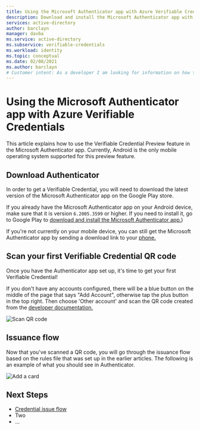 ```yaml
---
title: Using the Microsoft Authenticator app with Azure Verifiable Credentials
description: Download and install the Microsoft Authenticator app with Azure Verifiable Credentials
services: active-directory
author: barclayn
manager: davba
ms.service: active-directory
ms.subservice: verifiable-credentials
ms.workload: identity
ms.topic: conceptual
ms.date: 02/08/2021
ms.author: barclayn
# Customer intent: As a developer I am looking for information on how to enable my users to control their own information 
---
```


# Using the Microsoft Authenticator app with Azure Verifiable Credentials

This article explains how to use the Verifiable Credential Preview feature in the Microsoft Authenticator app. Currently, Android is the only mobile operating system supported for this preview feature.

## Download Authenticator

In order to get a Verifiable Credential, you will need to download the latest version of the Microsoft Authenticator app on the Google Play store.

If you already have the Microsoft Authenticator app on your Android device, make sure that it is version `6.2005.3599` or higher. If you need to install it, go to Google Play to [download and install the Microsoft Authenticator app.](https://play.google.com/store/apps/details?id=com.azure.authenticator&referrer=adjust_reftag%3DcFu2eQVkePeS5%26utm_source%3DDocs%253A%2BAAD%2Bend%2Buser%2B%2528docs.microsoft.com%2529))

If you're not currently on your mobile device, you can still get the Microsoft Authenticator app by sending a download link to your [phone.](https://www.microsoft.com/account/authenticator)

## Scan your first Verifiable Credential QR code

Once you have the Authenticator app set up, it's time to get your first Verifiable Credential!

If you don't have any accounts configured, there will be a blue button on the middle of the page that says "Add Account", otherwise tap the plus button in the top right. Then choose 'Other account' and scan the QR code created from the [developer documentation.](credential-issue-flow.md) 

![Scan QR code](/media/credential-authenticator/scan_qr.png)

## Issuance flow

Now that you've scanned a QR code, you will go through the issuance flow based on the rules file that was set up in the earlier articles. The following is an example of what you should see in Authenticator.

![Add a card](/media/credential-authenticator/add_card.png)

## Next Steps

- [Credential issue flow](credential-issue-flow.md)
- Two
- ...
